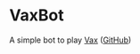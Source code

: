 # VaxBot

A simple bot to play [Vax](vax.herokuapp.com/game) ([GitHub](https://github.com/salathegroup/VaxGame))
